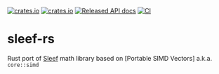 [![crates.io](https://img.shields.io/crates/d/sleef.svg)](https://crates.io/crates/sleef)
[![crates.io](https://img.shields.io/crates/v/sleef.svg)](https://crates.io/crates/sleef)
[![Released API docs](https://docs.rs/sleef/badge.svg)](https://docs.rs/sleef)
[![CI](https://github.com/burrbull/sleef-rs/workflows/CI/badge.svg?branch=master)](https://github.com/burrbull/sleef-rs)

# sleef-rs

Rust port of [Sleef] math library based on [Portable SIMD Vectors] a.k.a. `core::simd`

[Sleef]: https://github.com/shibatch/sleef/
[Portable Packed SIMD Vectors]: https://github.com/rust-lang/portable-simd